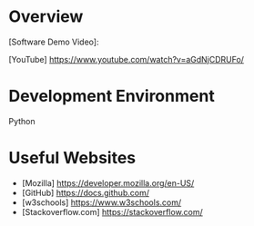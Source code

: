 # Overview

[Software Demo Video]:

[YouTube] https://www.youtube.com/watch?v=aGdNjCDRUFo/

# Development Environment

Python

# Useful Websites

* [Mozilla] https://developer.mozilla.org/en-US/
* [GitHub] https://docs.github.com/
* [w3schools] https://www.w3schools.com/
* [Stackoverflow.com] https://stackoverflow.com/